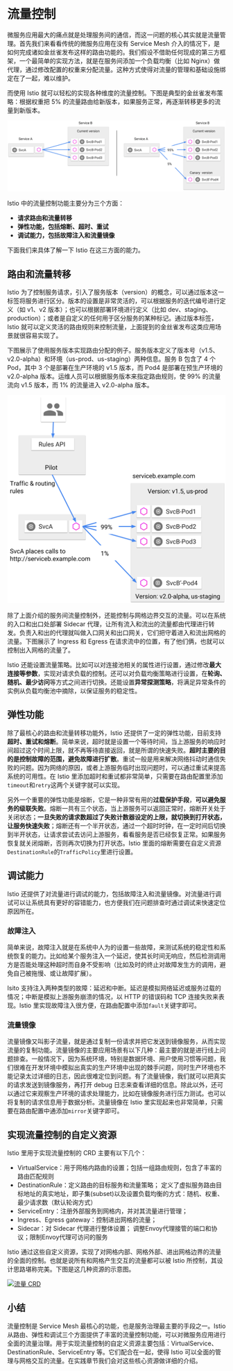 # 流量控制

微服务应用最大的痛点就是处理服务间的通信，而这一问题的核心其实就是流量管理。首先我们来看看传统的微服务应用在没有 Service Mesh 介入的情况下，是如何完成诸如金丝雀发布这样的路由功能的。我们假设不借助任何现成的第三方框架，一个最简单的实现方法，就是在服务间添加一个负载均衡（比如 Nginx）做代理，通过修改配置的权重来分配流量。这种方式使得对流量的管理和基础设施绑定在了一起，难以维护。

而使用 Istio 就可以轻松的实现各种维度的流量控制。下图是典型的金丝雀发布策略：根据权重把 5% 的流量路由给新版本，如果服务正常，再逐渐转移更多的流量到新版本。

[![](/image/Istio/concept-trafficcontrol-canary.png "金丝雀发布示意图（图片来自 Istio 官方网站）")](https://github.com/servicemesher/istio-handbook/blob/master/images/concept-trafficcontrol-canary.png)

Istio 中的流量控制功能主要分为三个方面：

* **请求路由和流量转移**
* **弹性功能，包括熔断、超时、重试**
* **调试能力，包括故障注入和流量镜像**

下面我们来具体了解一下 Istio 在这三方面的能力。

## 路由和流量转移

Istio 为了控制服务请求，引入了服务版本（version）的概念，可以通过版本这一标签将服务进行区分。版本的设置是非常灵活的，可以根据服务的迭代编号进行定义（如 v1、v2 版本）；也可以根据部署环境进行定义（比如 dev、staging、production）；或者是自定义的任何用于区分服务的某种标记。通过版本标签，Istio 就可以定义灵活的路由规则来控制流量，上面提到的金丝雀发布这类应用场景就很容易实现了。

下图展示了使用服务版本实现路由分配的例子。服务版本定义了版本号（v1.5、v2.0-alpha）和环境（us-prod、us-staging）两种信息。服务 B 包含了 4 个 Pod，其中 3 个是部署在生产环境的 v1.5 版本，而 Pod4 是部署在预生产环境的 v2.0-alpha 版本。运维人员可以根据服务版本来指定路由规则，使 99% 的流量流向 v1.5 版本，而 1% 的流量进入 v2.0-alpha 版本。

![](/image/Istio/concept-feature-routing.png)

除了上面介绍的服务间流量控制外，还能控制与网格边界交互的流量。可以在系统的入口和出口处部署 Sidecar 代理，让所有流入和流出的流量都由代理进行转发。负责入和出的代理就叫做入口网关和出口网关，它们把守着进入和流出网格的流量。下图展示了 Ingress 和 Egress 在请求流中的位置，有了他们俩，也就可以控制出入网格的流量了。

Istio 还能设置流量策略。比如可以对连接池相关的属性进行设置，通过修改**最大连接等参数**，实现对请求负载的控制。还可以对负载均衡策略进行设置，在**轮询、随机、最少访问**等方式之间进行切换。还能设置**异常探测策略**，将满足异常条件的实例从负载均衡池中摘除，以保证服务的稳定性。

## 弹性功能

除了最核心的路由和流量转移功能外，Istio 还提供了一定的弹性功能，目前支持**超时、重试和熔断**。简单来说，超时就是设置一个等待时间，当上游服务的响应时间超过这个时间上限，就不再等待直接返回，就是所谓的快速失败。**超时主要的目的是控制故障的范围，避免故障进行扩散**。重试一般是用来解决网络抖动时通信失败的问题。因为网络的原因，或者上游服务临时出现问题时，可以通过重试来提高系统的可用性。在 Istio 里添加超时和重试都非常简单，只需要在路由配置里添加`timeout`和`retry`这两个关键字就可以实现。

另外一个重要的弹性功能是熔断，它是一种非常有用的**过载保护手段**，**可以避免服务的级联失败**。熔断一共有三个状态，当上游服务可以返回正常时，熔断开关处于关闭状态；**一旦失败的请求数超过了失败计数器设定的上限，就切换到打开状态，让服务快速失败**；熔断还有一个半开状态，通过一个超时时钟，在一定时间后切换到半开状态，让请求尝试去访问上游服务，看看服务是否已经恢复正常。如果服务恢复就关闭熔断，否则再次切换为打开状态。Istio 里面的熔断需要在自定义资源`DestinationRule`的`TrafficPolicy`里进行设置。

## 调试能力

Istio 还提供了对流量进行调试的能力，包括故障注入和流量镜像。对流量进行调试可以让系统具有更好的容错能力，也方便我们在问题排查时通过调试来快速定位原因所在。

### 故障注入

简单来说，故障注入就是在系统中人为的设置一些故障，来测试系统的稳定性和系统恢复的能力。比如给某个服务注入一个延迟，使其长时间无响应，然后检测调用方是否能处理这种超时而自身不受影响（比如及时的终止对故障发生方的调用，避免自己被拖慢、或让故障扩展）。

Isito 支持注入两种类型的故障：延迟和中断。延迟是模拟网络延迟或服务过载的情况；中断是模拟上游服务崩溃的情况，以 HTTP 的错误码和 TCP 连接失败来表现。Istio 里实现故障注入很方便，在路由配置中添加`fault`关键字即可。

### 流量镜像

流量镜像又叫影子流量，就是通过复制一份请求并把它发送到镜像服务，从而实现流量的复制功能。流量镜像的主要应用场景有以下几种：最主要的就是进行线上问题排查。一般情况下，因为系统环境，特别是数据环境、用户使用习惯等问题，我们很难在开发环境中模拟出真实的生产环境中出现的棘手问题，同时生产环境也不能记录太过详细的日志，因此很难定位到问题。有了流量镜像，我们就可以把真实的请求发送到镜像服务，再打开 debug 日志来查看详细的信息。除此以外，还可以通过它来观察生产环境的请求处理能力，比如在镜像服务进行压力测试。也可以将复制的请求信息用于数据分析。流量镜像在 Istio 里实现起来也非常简单，只需要在路由配置中通添加`mirror`关键字即可。

## 实现流量控制的自定义资源

Istio 里用于实现流量控制的 CRD 主要有以下几个：

* VirtualService：用于网格内路由的设置；包括一组路由规则，包含了丰富的路由匹配规则
* DestinationRule：定义路由的目标服务和流量策略； 定义了虚拟服务路由目标地址的真实地址，即子集\(subset\)以及设置负载均衡的方式：随机、权重、最少请求数（默认轮询方式）
* ServiceEntry：注册外部服务到网格内，并对其流量进行管理；
* Ingress、Egress gateway：控制进出网格的流量；
* Sidecar：对 Sidecar 代理进行整体设置； 调整Envoy代理接管的端口和协议；限制Envoy代理可访问的服务

Istio 通过这些自定义资源，实现了对网格内部、网格外部、进出网格边界的流量的全面的控制。也就是说所有和网格产生交互的流量都可以被 Istio 所控制，其设计思路堪称完美。下图是这几种资源的示意图。

[![](/chapter2/concept-trafficcontrol-crd.png "流量 CRD")](https://github.com/servicemesher/istio-handbook/blob/master/images/concept-trafficcontrol-crd.png)

## 小结

流量控制是 Service Mesh 最核心的功能，也是服务治理最主要的手段之一。Istio 从路由、弹性和调试三个方面提供了丰富的流量控制功能，可以对微服务应用进行全面的流量治理。用于实现流量控制的自定义资源主要包括：VirtualService、DestinationRule、ServiceEntry 等。它们配合在一起，使得 Istio 可以全面的管理与网格交互的流量。在实践章节我们会对这些核心资源做详细的介绍。

